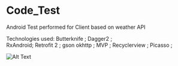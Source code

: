 # Code_Test
Android Test performed for Client based on weather API

Technologies used:
Butterknife    ; 
Dagger2 ;	
RxAndroid;
Retrofit 2	;
gson okhttp     ;
MVP	        ;
Recyclerview	;
Picasso	        ;


![Alt Text](http://giphy.com/gifs/3ornjRtXE7qUgFIhTW)
 



